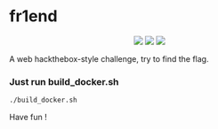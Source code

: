 # fr1end
<p align=center>
<a target="_blank" href="LICENSE" title="License: MIT"><img src="https://img.shields.io/badge/License-MIT-blue.svg"></a>
<a target="_blank" href="React" title="React"><img src="https://img.shields.io/badge/-ReactJs-61DAFB?logo=react&logoColor=white&style=for-the-badge"></a>
<a target="_blank" href="Node" title="Node"><img src="https://img.shields.io/badge/node-latest-green"></a>
</p>

A web hackthebox-style challenge, try to find the flag.

### Just run build_docker.sh 
```bash
./build_docker.sh
```
Have fun !
